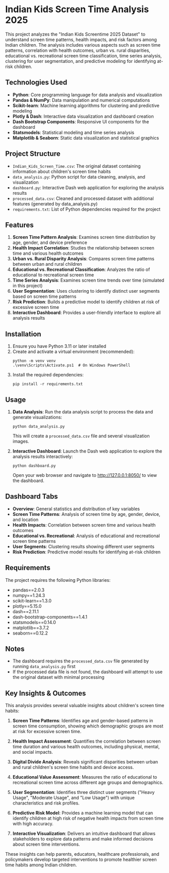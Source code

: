 # Indian Kids Screen Time Analysis 2025

This project analyzes the "Indian Kids Screentime 2025 Dataset" to understand screen time patterns, health impacts, and risk factors among Indian children. The analysis includes various aspects such as screen time patterns, correlation with health outcomes, urban vs. rural disparities, educational vs. recreational screen time classification, time series analysis, clustering for user segmentation, and predictive modeling for identifying at-risk children.

## Technologies Used

- **Python**: Core programming language for data analysis and visualization
- **Pandas & NumPy**: Data manipulation and numerical computations
- **Scikit-learn**: Machine learning algorithms for clustering and predictive modeling
- **Plotly & Dash**: Interactive data visualization and dashboard creation
- **Dash Bootstrap Components**: Responsive UI components for the dashboard
- **Statsmodels**: Statistical modeling and time series analysis
- **Matplotlib & Seaborn**: Static data visualization and statistical graphics

## Project Structure

- `Indian_Kids_Screen_Time.csv`: The original dataset containing information about children's screen time habits
- `data_analysis.py`: Python script for data cleaning, analysis, and visualization
- `dashboard.py`: Interactive Dash web application for exploring the analysis results
- `processed_data.csv`: Cleaned and processed dataset with additional features (generated by data_analysis.py)
- `requirements.txt`: List of Python dependencies required for the project

## Features

1. **Screen Time Pattern Analysis**: Examines screen time distribution by age, gender, and device preference
2. **Health Impact Correlation**: Studies the relationship between screen time and various health outcomes
3. **Urban vs. Rural Disparity Analysis**: Compares screen time patterns between urban and rural children
4. **Educational vs. Recreational Classification**: Analyzes the ratio of educational to recreational screen time
5. **Time Series Analysis**: Examines screen time trends over time (simulated in this project)
6. **User Segmentation**: Uses clustering to identify distinct user segments based on screen time patterns
7. **Risk Prediction**: Builds a predictive model to identify children at risk of excessive screen time
8. **Interactive Dashboard**: Provides a user-friendly interface to explore all analysis results

## Installation

1. Ensure you have Python 3.11 or later installed
2. Create and activate a virtual environment (recommended):
   ```
   python -m venv venv
   .\venv\Scripts\Activate.ps1  # On Windows PowerShell
   ```
3. Install the required dependencies:
   ```
   pip install -r requirements.txt
   ```

## Usage

1. **Data Analysis**:
   Run the data analysis script to process the data and generate visualizations:
   ```
   python data_analysis.py
   ```
   This will create a `processed_data.csv` file and several visualization images.

2. **Interactive Dashboard**:
   Launch the Dash web application to explore the analysis results interactively:
   ```
   python dashboard.py
   ```
   Open your web browser and navigate to http://127.0.0.1:8050/ to view the dashboard.

## Dashboard Tabs

- **Overview**: General statistics and distribution of key variables
- **Screen Time Patterns**: Analysis of screen time by age, gender, device, and location
- **Health Impacts**: Correlation between screen time and various health outcomes
- **Educational vs. Recreational**: Analysis of educational and recreational screen time patterns
- **User Segments**: Clustering results showing different user segments
- **Risk Prediction**: Predictive model results for identifying at-risk children

## Requirements

The project requires the following Python libraries:
- pandas==2.0.3
- numpy==1.24.3
- scikit-learn==1.3.0
- plotly==5.15.0
- dash==2.11.1
- dash-bootstrap-components==1.4.1
- statsmodels==0.14.0
- matplotlib==3.7.2
- seaborn==0.12.2

## Notes

- The dashboard requires the `processed_data.csv` file generated by running `data_analysis.py` first
- If the processed data file is not found, the dashboard will attempt to use the original dataset with minimal processing

## Key Insights & Outcomes

This analysis provides several valuable insights about children's screen time habits:

1. **Screen Time Patterns**: Identifies age and gender-based patterns in screen time consumption, showing which demographic groups are most at risk for excessive screen time.

2. **Health Impact Assessment**: Quantifies the correlation between screen time duration and various health outcomes, including physical, mental, and social impacts.

3. **Digital Divide Analysis**: Reveals significant disparities between urban and rural children's screen time habits and device access.

4. **Educational Value Assessment**: Measures the ratio of educational to recreational screen time across different age groups and demographics.

5. **User Segmentation**: Identifies three distinct user segments ("Heavy Usage", "Moderate Usage", and "Low Usage") with unique characteristics and risk profiles.

6. **Predictive Risk Model**: Provides a machine learning model that can identify children at high risk of negative health impacts from screen time with high accuracy.

7. **Interactive Visualization**: Delivers an intuitive dashboard that allows stakeholders to explore data patterns and make informed decisions about screen time interventions.

These insights can help parents, educators, healthcare professionals, and policymakers develop targeted interventions to promote healthier screen time habits among Indian children.